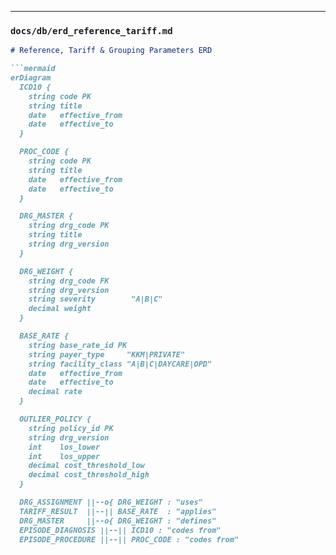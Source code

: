 
---

### `docs/db/erd_reference_tariff.md`
```markdown
# Reference, Tariff & Grouping Parameters ERD

```mermaid
erDiagram
  ICD10 {
    string code PK
    string title
    date   effective_from
    date   effective_to
  }

  PROC_CODE {
    string code PK
    string title
    date   effective_from
    date   effective_to
  }

  DRG_MASTER {
    string drg_code PK
    string title
    string drg_version
  }

  DRG_WEIGHT {
    string drg_code FK
    string drg_version
    string severity        "A|B|C"
    decimal weight
  }

  BASE_RATE {
    string base_rate_id PK
    string payer_type     "KKM|PRIVATE"
    string facility_class "A|B|C|DAYCARE|OPD"
    date   effective_from
    date   effective_to
    decimal rate
  }

  OUTLIER_POLICY {
    string policy_id PK
    string drg_version
    int    los_lower
    int    los_upper
    decimal cost_threshold_low
    decimal cost_threshold_high
  }

  DRG_ASSIGNMENT ||--o{ DRG_WEIGHT : "uses"
  TARIFF_RESULT  ||--|| BASE_RATE  : "applies"
  DRG_MASTER     ||--o{ DRG_WEIGHT : "defines"
  EPISODE_DIAGNOSIS ||--|| ICD10 : "codes from"
  EPISODE_PROCEDURE ||--|| PROC_CODE : "codes from"
